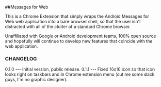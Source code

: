 ##Messages for Web

This is a Chrome Extension that simply wraps the Android Messages for Web web application into a bare browser shell, so that the 
user isn't distracted with all of the clutter of a standard Chrome browser. 

Unaffiliated with Google or Android development teams, 100% open source and hopefully will continue to develop new features 
that coincide with the web application. 

### CHANGELOG

0.1.0 --- Initial version, public release.
0.1.1 --- Fixed 16x16 icon so that icon looks right on taskbars and in Chrome extension menu (cut me some slack guys, I'm no graphic designer).